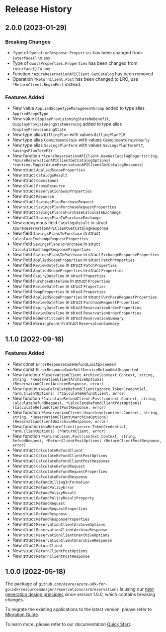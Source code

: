 # Release History

## 2.0.0 (2023-01-29)
### Breaking Changes

- Type of `OperationResponse.Properties` has been changed from `interface{}` to `any`
- Type of `QuotaProperties.Properties` has been changed from `interface{}` to `any`
- Function `*AzureReservationAPIClient.GetCatalog` has been removed
- Operation `*ReturnClient.Post` has been changed to LRO, use `*ReturnClient.BeginPost` instead.

### Features Added

- New value `AppliedScopeTypeManagementGroup` added to type alias `AppliedScopeType`
- New value `DisplayProvisioningStateNoBenefit`, `DisplayProvisioningStateWarning` added to type alias `DisplayProvisioningState`
- New type alias `BillingPlan` with values `BillingPlanP1M`
- New type alias `CommitmentGrain` with values `CommitmentGrainHourly`
- New type alias `SavingsPlanTerm` with values `SavingsPlanTermP1Y`, `SavingsPlanTermP3Y`
- New function `*AzureReservationAPIClient.NewGetCatalogPager(string, *AzureReservationAPIClientGetCatalogOptions) *runtime.Pager[AzureReservationAPIClientGetCatalogResponse]`
- New struct `AppliedScopeProperties`
- New struct `CatalogsResult`
- New struct `Commitment`
- New struct `ProxyResource`
- New struct `ReservationSwapProperties`
- New struct `Resource`
- New struct `SavingsPlanPurchaseRequest`
- New struct `SavingsPlanPurchaseRequestProperties`
- New struct `SavingsPlanToPurchaseCalculateExchange`
- New struct `SavingsPlanToPurchaseExchange`
- New anonymous field `CatalogsResult` in struct `AzureReservationAPIClientGetCatalogResponse`
- New field `SavingsPlansToPurchase` in struct `CalculateExchangeRequestProperties`
- New field `SavingsPlansToPurchase` in struct `CalculateExchangeResponseProperties`
- New field `SavingsPlansToPurchase` in struct `ExchangeResponseProperties`
- New field `AppliedScopeProperties` in struct `PatchProperties`
- New field `ReviewDateTime` in struct `PatchProperties`
- New field `AppliedScopeProperties` in struct `Properties`
- New field `ExpiryDateTime` in struct `Properties`
- New field `PurchaseDateTime` in struct `Properties`
- New field `ReviewDateTime` in struct `Properties`
- New field `SwapProperties` in struct `Properties`
- New field `AppliedScopeProperties` in struct `PurchaseRequestProperties`
- New field `ReviewDateTime` in struct `PurchaseRequestProperties`
- New field `ExpiryDateTime` in struct `ReservationOrderProperties`
- New field `ReviewDateTime` in struct `ReservationOrderProperties`
- New field `NoBenefitCount` in struct `ReservationSummary`
- New field `WarningCount` in struct `ReservationSummary`


## 1.1.0 (2022-09-16)
### Features Added

- New const `ErrorResponseCodeRefundLimitExceeded`
- New const `ErrorResponseCodeSelfServiceRefundNotSupported`
- New function `*ReservationClient.Archive(context.Context, string, string, *ReservationClientArchiveOptions) (ReservationClientArchiveResponse, error)`
- New function `NewCalculateRefundClient(azcore.TokenCredential, *arm.ClientOptions) (*CalculateRefundClient, error)`
- New function `*CalculateRefundClient.Post(context.Context, string, CalculateRefundRequest, *CalculateRefundClientPostOptions) (CalculateRefundClientPostResponse, error)`
- New function `*ReservationClient.Unarchive(context.Context, string, string, *ReservationClientUnarchiveOptions) (ReservationClientUnarchiveResponse, error)`
- New function `NewReturnClient(azcore.TokenCredential, *arm.ClientOptions) (*ReturnClient, error)`
- New function `*ReturnClient.Post(context.Context, string, RefundRequest, *ReturnClientPostOptions) (ReturnClientPostResponse, error)`
- New struct `CalculateRefundClient`
- New struct `CalculateRefundClientPostOptions`
- New struct `CalculateRefundClientPostResponse`
- New struct `CalculateRefundRequest`
- New struct `CalculateRefundRequestProperties`
- New struct `CalculateRefundResponse`
- New struct `RefundBillingInformation`
- New struct `RefundPolicyError`
- New struct `RefundPolicyResult`
- New struct `RefundPolicyResultProperty`
- New struct `RefundRequest`
- New struct `RefundRequestProperties`
- New struct `RefundResponse`
- New struct `RefundResponseProperties`
- New struct `ReservationClientArchiveOptions`
- New struct `ReservationClientArchiveResponse`
- New struct `ReservationClientUnarchiveOptions`
- New struct `ReservationClientUnarchiveResponse`
- New struct `ReturnClient`
- New struct `ReturnClientPostOptions`
- New struct `ReturnClientPostResponse`


## 1.0.0 (2022-05-18)

The package of `github.com/Azure/azure-sdk-for-go/sdk/resourcemanager/reservations/armreservations` is using our [next generation design principles](https://azure.github.io/azure-sdk/general_introduction.html) since version 1.0.0, which contains breaking changes.

To migrate the existing applications to the latest version, please refer to [Migration Guide](https://aka.ms/azsdk/go/mgmt/migration).

To learn more, please refer to our documentation [Quick Start](https://aka.ms/azsdk/go/mgmt).